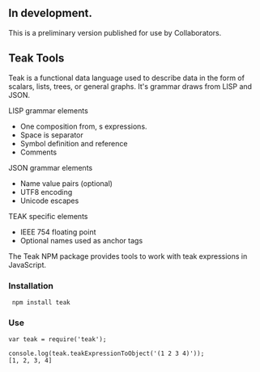
## In development.
This is a preliminary version published for use by Collaborators.

## Teak Tools

Teak is a functional data language used to describe data in the form of scalars,
lists, trees, or general graphs. It's grammar draws from LISP and JSON.

LISP grammar elements
* One composition from, s expressions.
* Space is separator
* Symbol definition and reference
* Comments

JSON grammar elements
* Name value pairs (optional)
* UTF8 encoding
* Unicode escapes

TEAK specific elements
* IEEE 754 floating point
* Optional names used as anchor tags

The Teak NPM package provides tools to work with teak expressions in JavaScript.

### Installation

```
 npm install teak
```

### Use

```
var teak = require('teak');

console.log(teak.teakExpressionToObject('(1 2 3 4)'));
[1, 2, 3, 4]

```
